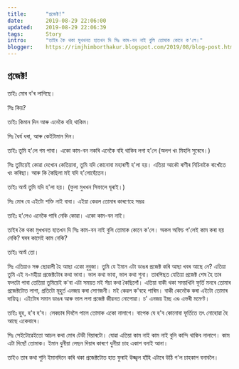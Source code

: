 ```yaml
---
title:		"প্ৰজেক্ট!"
date:		2019-08-29 22:06:00
updated:	2019-08-29 22:06:39
tags: 	    Story
intro:      "তাইৰ কৈ থকা মুখখনত হাতখন দি সিঃ কাম-বন নাই বুলি তোমাক কোনে ক'লে।"
blogger:	https://rimjhimborthakur.blogspot.com/2019/08/blog-post.html
---
```


## প্ৰজেক্ট!

তাইঃ মোৰ ব'ৰ লাগিছে।

সিঃ কিয়?

তাইঃ কিমান দিন আৰু এনেকৈ বহি থাকিম।

সিঃ ধৈৰ্য ধৰা, আৰু কেইটামান দিন।

তাইঃ তুমি হ'লে গম পাবা। একো কাম-বন নকৰি এনেকৈ বহি থাকিব লগা হ'লে (অলপ খং মিহলি সুৰেৰে।)

সিঃ তুমিয়েই কোৱা দেখোন কেতিয়াবা, তুমি যদি কোনোবা মহাৰাণী হ'লা হয়। এতিয়া আকৌ ৰাণীৰ নিচিনাকৈ ৰাখোঁতে খং কৰিছা‌। আৰু কি কৈছিলা মই যদি হ'লোহেঁতেন।

তাইঃ অঅঁ তুমি যদি হ'লা হয়। (ফুলা মুখখন সিফালে ঘূৰাই।)

সিঃ মোৰ যে এইটো শক্তি নাই বাবা। এইয়া কেৱল তোমাৰ কাৰণেহে সম্ভৱ

তাইঃ হ'লেও এনেকৈ পাৰি নেকি কোৱা। একো কাম-বন নাই।

তাইৰ কৈ থকা মুখখনত হাতখন দি সিঃ কাম-বন নাই বুলি তোমাক কোনে ক'লে। অকল অফিচ গ'লেই কাম কৰা হয় নেকি? ঘৰৰ কামেই কাম নেকি?

তাইঃ অঅঁ তো।

সিঃ এতিয়াও সৰু ছোৱালী হৈ আছা একো নুবুজা। তুমি যে ইমান এটা ডাঙৰ প্ৰজেক্ট কৰি আছা খবৰ আছে নে? এতিয়া তুমি এই ন-মহীয়া প্ৰজেক্টটোৰ কথা ভাবা। ভাল কথা ভাবা, ভাল কথা শুনা। তাৰপিছত যেতিয়া প্ৰজেক্ট শেষ হৈ তাৰ ফলটো পাবা তেতিয়া তুমিয়েই ক'বা এটা সময়ত মই সঁচা কথা কৈছিলোঁ। এতিয়া বাকী থকা সময়খিনি ফূৰ্তি মনৰে তোমাৰ প্ৰজেক্টটোত লাগা, প্ৰতিটো মূহুৰ্ত এনজয় কৰা সোণজনী। মই কেৱল ক'বহে পাৰিম। বাকী কেনেকৈ কৰা এইটো তোমাৰ দায়িত্ব। এইটোৰ সমান ডাঙৰ আৰু ভাল লগা প্ৰজেক্ট জীৱনত নোপোৱা। চ' এনজয় ইচ্ছ এণ্ড এভৰী মমেণ্ট।

তাইঃ হুহ, হ'ব হ'ব। লেকচাৰ দিবলৈ পালে তোমাক একো নালাগে। বাপেক যে হ'ব কোনোবা ফূৰ্তিতে তৎ নোহোৱা হৈ আছে একেবাৰে।

সিঃ সেইটোৱেইতো আচল কথা মোৰ টেডী বিয়াৰটো। যোৱা এতিয়া কাম নাই কাম নাই বুলি কান্দি থাকিব নালাগে। কাম এটা দিছোঁ তোমাক। ইমান ধুনীয়া লেছন দিয়াৰ কাৰণে ধুনীয়া চাহ একাপ বনাই আনা।

তাইও তাৰ কথা শুনি ইমানদিনে কৰি থকা প্ৰজেক্টটোত হাত ফুৰাই উজ্জ্বল হাঁহি এটাৰে উঠি গ'ল চাহকাপ বনাবলৈ।